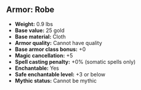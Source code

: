 ## Armor: Robe

- **Weight:** 0.9 lbs
- **Base value:** 25 gold
- **Base material:** Cloth
- **Armor quality:** Cannot have quality
- **Base armor class bonus:** +0
- **Magic cancellation:** +5
- **Spell casting penalty:** +0% (somatic spells only)
- **Enchantable:** Yes
- **Safe enchantable level:** +3 or below
- **Mythic status:** Cannot be mythic
